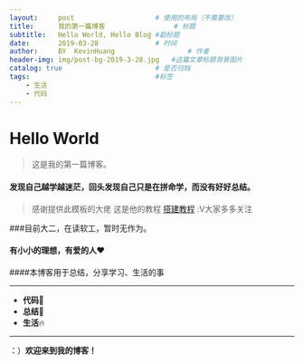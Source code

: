 ```yaml
---
layout:     post   				    # 使用的布局（不需要改）
title:      我的第一篇博客 				# 标题 
subtitle:   Hello World, Hello Blog #副标题
date:       2019-03-28 				# 时间
author:     BY 	KevinHuang					# 作者
header-img: img/post-bg-2019-3-28.jpg 	#这篇文章标题背景图片
catalog: true 						# 是否归档
tags:								#标签
    - 生活
    - 代码
---
```


# Hello World
>这是我的第一篇博客。

#### 发现自己越学越迷茫，回头发现自己只是在拼命学，而没有好好总结。

>感谢提供此模板的大佬
>这是他的教程 [搭建教程](http://qiubaiying.top/2017/02/06/%E5%BF%AB%E9%80%9F%E6%90%AD%E5%BB%BA%E4%B8%AA%E4%BA%BA%E5%8D%9A%E5%AE%A2/) :V大家多多关注

###目前大二，在读软工，暂时无作为。
#### 有小小的理想，有爱的人❤️

####本博客用于总结，分享学习、生活的事


***

* **代码**🐴
* **总结**🎀
* **生活**🔥

***

：）**欢迎来到我的博客！**